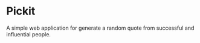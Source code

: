 # Pickit
A simple web application for generate a random quote from successful and influential people.
